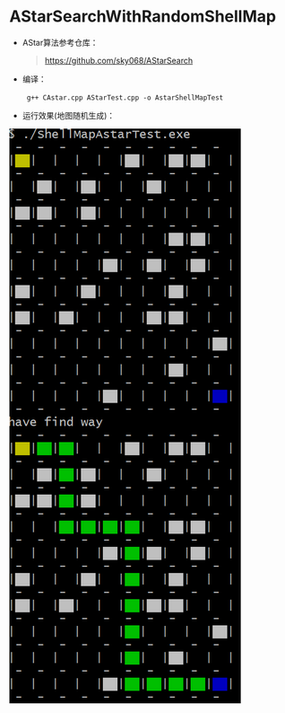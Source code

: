 # AStarSearchWithRandomShellMap
* AStar算法参考仓库：

  > https://github.com/sky068/AStarSearch

* 编译：

  ` g++ CAstar.cpp AStarTest.cpp -o AstarShellMapTest`

* 运行效果(地图随机生成)：

  

![image-20230606105649822](./pic/randMapTest.png)

